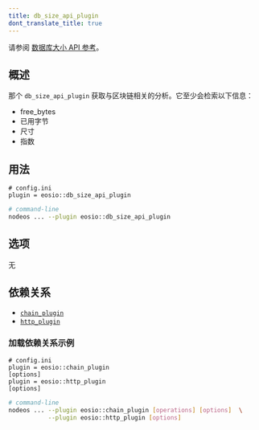```yaml
---
title: db_size_api_plugin
dont_translate_title: true
---
```


请参阅 [数据库大小 API 参考](https://docs.eosnetwork.com/apis/leap/latest/db_size.api/)。

## 概述

那个 `db_size_api_plugin` 获取与区块链相关的分析。它至少会检索以下信息：
* free_bytes
* 已用字节
* 尺寸
* 指数

## 用法

```console
# config.ini
plugin = eosio::db_size_api_plugin
```
```sh
# command-line
nodeos ... --plugin eosio::db_size_api_plugin
```

## 选项

无

## 依赖关系

* [`chain_plugin`](./chain-plugin.md)
* [`http_plugin`](./http-plugin.md)

### 加载依赖关系示例

```console
# config.ini
plugin = eosio::chain_plugin
[options]
plugin = eosio::http_plugin
[options]
```
```sh
# command-line
nodeos ... --plugin eosio::chain_plugin [operations] [options]  \
           --plugin eosio::http_plugin [options]
```
